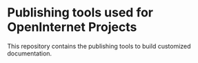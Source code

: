 # Publishing tools used for OpenInternet Projects

This repository contains the publishing tools to build customized documentation.
